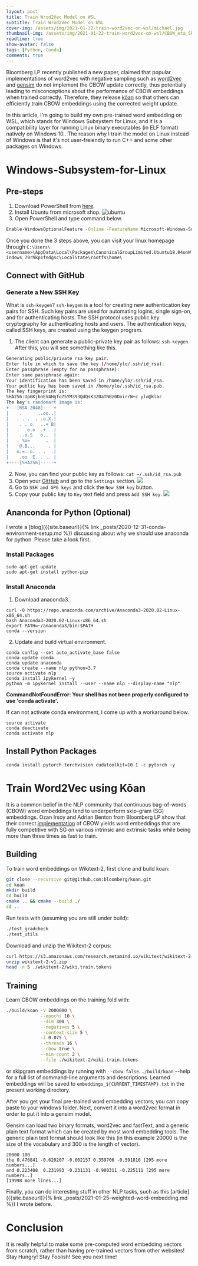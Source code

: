 ```yaml
---
layout: post
title: Train Wrod2Vec Model on WSL
subtitle: Train Wrod2Vec Model on WSL
cover-img: /assets/img/2021-01-22-train-word2vec-on-wsl/michael.jpg
thumbnail-img: /assets/img/2021-01-22-train-word2vec-on-wsl/CBOW_eta_Skipgram.png
readtime: true
show-avatar: false
tags: [Python, Conda]
comments: true
---
```


Bloomberg LP recently published a new paper, claimed that popular implementations of word2vec with negative sampling such as [word2vec](https://github.com/tmikolov/word2vec/) and [gensim](https://github.com/RaRe-Technologies/gensim/) do not implement the CBOW update correctly, thus potentially leading to misconceptions about the performance of CBOW embeddings when trained correctly. Therefore, they release [kōan](https://github.com/bloomberg/koan) so that others can efficiently train CBOW embeddings using the corrected weight update.

In this article, I'm going to build my own pre-trained word embedding on WSL, which stands for Windows Subsystem for Linux, and it is a compatibility layer for running Linux binary executables (in ELF format) natively on Windows 10.. The reason why I train the model on Linux instead of Windows is that it's not user-freiendly to run C++ and some other packages on Windows.

# Windows-Subsystem-for-Linux

## Pre-steps
1. Download PowerShell from [here](https://github.com/PowerShell/PowerShell/releases).
2. Install Ubuntu from microsoft shop.
![ubuntu](/assets/img/2021-01-22-train-word2vec-on-wsl/ubuntu.jpg)
3. Open PowerShell and type command below.
```bash
Enable-WindowsOptionalFeature -Online -FeatureName Microsoft-Windows-Subsystem-Linux
```
Once you done the 3 steps above, you can visit your linux homepage through `C:\Users\<username>\AppData\Local\Packages\CanonicalGroupLimited.Ubuntu18.04onWindows_79rhkp1fndgsc\LocalState\rootfs\home\`

## Connect with GitHub

### Generate a New SSH Key

What is `ssh-keygen`? `ssh-keygen` is a tool for creating new authentication key pairs for SSH. Such key pairs are used for automating logins, single sign-on, and for authenticating hosts. The SSH protocol uses public key cryptography for authenticating hosts and users. The authentication keys, called SSH keys, are created using the keygen program.

1. The client can generate a public-private key pair as follows: `ssh-keygen`. After this, you will see something like this.
```bash
Generating public/private rsa key pair.
Enter file in which to save the key (/home/ylo/.ssh/id_rsa): 
Enter passphrase (empty for no passphrase): 
Enter same passphrase again: 
Your identification has been saved in /home/ylo/.ssh/id_rsa.
Your public key has been saved in /home/ylo/.ssh/id_rsa.pub.
The key fingerprint is:
SHA256:Up6KjbnEV4Hgfo75YM393QdQsK3Z0aTNBz0DoirrW+c ylo@klar
The key's randomart image is:
+---[RSA 2048]----+
|    .      ..oo..|
|   . . .  . .o.X.|
|    . . o.  ..+ B|
|   .   o.o  .+ ..|
|    ..o.S   o..  |
|   . %o=      .  |
|    @.B...     . |
|   o.=. o. . .  .|
|    .oo  E. . .. |
+----[SHA256]-----+
```
2. Now, you can find your public key as follows: `cat ~/.ssh/id_rsa.pub`
3. Open your [GitHub](https://github.com) and go to the `Settings` section.
![](/assets/img/2021-01-22-train-word2vec-on-wsl/settings.png)
4. Go to `SSH and GPG keys` and click the `New SSH key` button.
5. Copy your public key to `Key` text field and press `Add SSH key`.
![](/assets/img/2021-01-22-train-word2vec-on-wsl/ssh.png)

## Ananconda for Python (Optional)
I wrote a [blog]({{site.baseurl}}{% link _posts/2020-12-31-conda-environment-setup.md %}) discussing about why we should use anaconda for python. Please take a look first.

### Install Packages
```console
sudo apt-get update
sudo apt-get install python-pip
```

### Install Anaconda
1. Download anaconda3.
```console
curl -O https://repo.anaconda.com/archive/Anaconda3-2020.02-Linux-x86_64.sh
bash Anaconda3-2020.02-Linux-x86_64.sh
export PATH=~/anaconda3/bin:$PATH
conda --version
```
2. Update and build virtual environment.
```console
conda config --set auto_activate_base false
conda update conda
conda update anaconda
conda create --name nlp python=3.7
source activate nlp
conda install ipykernel -y
python -m ipykernel install --user --name nlp --display-name "nlp"
```

**CommandNotFoundError: Your shell has not been properly configured to use 'conda activate'.**

If can not activate conda environment, I come up with a workaround below.
```console
source activate
conda deactivate
conda activate nlp
```

## Install Python Packages
```console
conda install pytorch torchvision cudatoolkit=10.1 -c pytorch -y
```

# Train Word2Vec using Kōan

It is a common belief in the NLP community that continuous bag-of-words (CBOW) word embeddings tend to underperform skip-gram (SG) embeddings. Ozan Irsoy and Adrian Benton from Bloomberg LP show that their correct [implementation](https://arxiv.org/pdf/2012.15332.pdf) of CBOW yields word embeddings that are fully competitive with SG on various intrinsic and extrinsic tasks while being more than three times as fast to train.

## Building

To train word embeddings on Wikitext-2, first clone and build koan:
```bash
git clone --recursive git@github.com:bloomberg/koan.git
cd koan
mkdir build
cd build
cmake .. && cmake --build ./
cd ..
```

Run tests with (assuming you are still under build):
```bash
./test_gradcheck
./test_utils
```

Download and unzip the Wikitext-2 corpus:
```bash
curl https://s3.amazonaws.com/research.metamind.io/wikitext/wikitext-2-v1.zip --output wikitext-2-v1.zip
unzip wikitext-2-v1.zip
head -n 5 ./wikitext-2/wiki.train.tokens
```

## Training

Learn CBOW embeddings on the training fold with:
```bash
./build/koan -V 2000000 \
             --epochs 10 \
             --dim 300 \
             --negatives 5 \
             --context-size 5 \
             -l 0.075 \
             --threads 16 \
             --cbow true \
             --min-count 2 \
             --file ./wikitext-2/wiki.train.tokens
```

or skipgram embeddings by running with `--cbow false`. `./build/koan` --help for a full list of command-line arguments and descriptions. Learned embeddings will be saved to `embeddings_${CURRENT_TIMESTAMP}.txt` in the present working directory.

After you get your final pre-trained word embedding vectors, you can copy paste to your windows folder. Next, convert it into a word2vec format in order to put it into a gensim model.

Gensim can load two binary formats, word2vec and fastText, and a generic plain text format which can be created by most word embedding tools. The generic plain text format should look like this (in this example 20000 is the size of the vocabulary and 300 is the length of vector).

```console
20000 100
the 0.476841 -0.620207 -0.002157 0.359706 -0.591816 [295 more numbers...]
and 0.223408  0.231993 -0.231131 -0.900311 -0.225111 [295 more numbers..]
[19998 more lines...]
```

Finally, you can do interesting stuff in other NLP tasks, such as this [article]({{site.baseurl}}{% link _posts/2021-01-25-weighted-word-embedding.md %}) I wrote before.

# Conclusion

It is really helpful to make some pre-computed word embedding vectors from scratch, rather than having pre-trained vectors from other websites! Stay Hungry! Stay Foolish! See you next time!